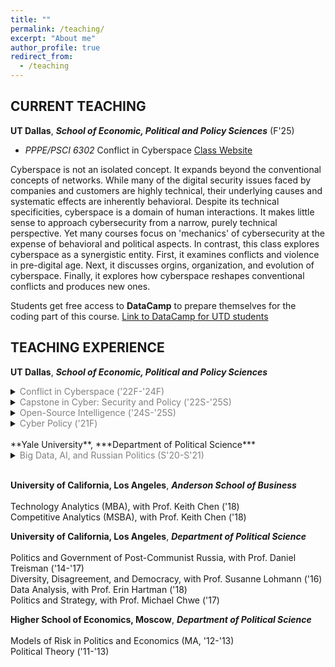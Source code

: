 ```yaml
---
title: ""
permalink: /teaching/
excerpt: "About me"
author_profile: true
redirect_from: 
  - /teaching
---
```

 
## CURRENT TEACHING

**UT Dallas**, ***School of Economic, Political and Policy Sciences*** (F'25) 

  * *PPPE/PSCI 6302* Conflict in Cyberspace [Class Website](https://coursebook.utdallas.edu/search/pppe6302.501.25f)

Cyberspace is not an isolated concept. It expands beyond the conventional concepts of networks. While many of the digital security issues faced by companies and customers are highly technical, their underlying causes and systematic effects are inherently behavioral. Despite its technical specificities, cyberspace is a domain of human interactions. It makes little sense to approach cybersecurity from a narrow, purely technical perspective. Yet many courses focus on 'mechanics' of cybersecurity at the expense of behavioral and political aspects. In contrast, this class explores cyberspace as a synergistic entity. First, it examines conflicts and violence in pre-digital age. Next, it discusses orgins, organization, and evolution of cyberspace. Finally, it explores how cyberspace reshapes conventional conflicts and produces new ones.

Students get free access to **DataCamp** to prepare themselves for the coding part of this course. [Link to DataCamp for UTD students](#PendingDatacampApproval)

## TEACHING EXPERIENCE

**UT Dallas**, ***School of Economic, Political and Policy Sciences***<br>

<details class="drop">
   <summary>
    <span style="color:Gray;">Conflict in Cyberspace ('22F-'24F)</span>
    </summary>
<br> 
Cyberspace is not an isolated concept. It expands beyond the conventional concepts of networks. While many of the digital security issues faced by companies and customers are highly technical, their underlying causes and systematic effects are inherently behavioral. Despite its technical specificities, cyberspace is a domain of human interactions. It makes little sense to approach cybersecurity from a narrow, purely technical perspective. Yet many courses focus on 'mechanics' of cybersecurity at the expense of behavioral and political aspects. In contrast, this class explores cyberspace as a synergistic entity. First, it examines conflicts and violence in pre-digital age. Next, it discusses orgins, organization, and evolution of cyberspace. Finally, it explores how cyberspace reshapes conventional conflicts and produces new ones.
<br>
</details>


<details class="drop">
   <summary>
    <span style="color:Gray;">Capstone in Cyber: Security and Policy ('22S-'25S)</span>
    </summary>
<br> 
This is the culminating experience for graduating students. Students integrate knowledge from across the curriculum to participate in an experiential learning project or case studies.  addition, students can work on comprehensive
cyber policy or strategy, policy impact evaluation, commercial or open-source projects related to information security, cyber law assessment, or conduct an investigation of a cyber incident. Finally, students present a concise policy report summarizing the project’s results.
<br>
</details>
 

<details class="drop">
   <summary>
    <span style="color:Gray;">Open-Source Intelligence ('24S-'25S)</span>
    </summary>
<br> 
This is a comprehensive course that introduces students to the concepts and techniques of open-source intelligence (OSINT). This course aims to equip students with the knowledge and skills necessary to gather intelligence from publicly available sources and use this information to defend against cyber attacks. Throughout the course, students will be introduced to various tools and techniques used in OSINT research and will have the opportunity to apply what they’ve learned in practical, hands-on labs. These labs are designed to simulate real-world scenarios and give students a chance to understand how OSINT can be applied in their future careers in security and policy. With a focus on both theory and practical skills, this course provides students with a well-rounded understanding of the importance and use of OSINT in the field of cyber security and policy.
<br>
</details>


<details class="drop">
   <summary>
    <span style="color:Gray;">Cyber Policy ('21F)</span>
    </summary>
<br> 
This course introduces students to the public policy aspects of cybersecurity. Students will apply the tools of game theory, statistics, and causal inference to inform policy decision-making. The course is divided into four parts. The first introduces the basic concepts and definitions related to policy, governance, and threats. The second part exposes students to the modern policy analysis toolkit. The third part explores the impact of cyber policies on the private sector (topics include cyberpiracy, Darknet markets, data breaches, and deplatforming). The fourth part of the course focuses on the state actors (topics include, electoral integrity, misinformation, and digital repression).
<br>
</details>
<br>
**Yale University**, ***Department of Political Science***<br>

<details class="drop">
   <summary>
    <span style="color:Gray;">Big Data, AI, and Russian Politics (S'20-S'21)</span>
    </summary>
<br> 
In the last decade, modern information technologies have changed the world of politics as we knew it, erasing any clear distinction between domestic and foreign spheres. Today, policy battles and elections are fought not just through traditional lobbying, party activities, and TV ads, but through means of Big Data and AI algorithms. These new behaviors can be covert by murky actors, who may be located anywhere and funded by almost anyone. They are important for both democracies and non-democracies. Their impact is hard to assess. For instance, the debate continues in the United States over whether or not hackers and Internet trolls affected voting in the 2016 U.S. election. 

This cross-disciplinary course focuses on two broad questions. First: how do politicians use new technologies to influence politics? Second: how do scholars can use new technologies to study politics? It uses Russia as a laboratory to explore these questions. The course consists of four parts. It starts with a review of contemporary Russia and pays attention to the quantitative studies of its economy and politics. Next, the course provides a non-technical introduction to Big Data and
AI algorithms. Finally, it outlines the applications of the new technologies to the study of Russian politics.
<br>
</details>

<br>

**University of California, Los Angeles**, ***Anderson School of Business***<br>
<br>
Technology Analytics (MBA), with Prof. Keith Chen ('18)<br>
Competitive Analytics (MSBA), with Prof. Keith Chen ('18)

**University of California, Los Angeles**, ***Department of Political Science***<br>
<br>
Politics and Government of Post-Communist Russia, with Prof. Daniel Treisman ('14-'17)<br>
Diversity, Disagreement, and Democracy, with Prof. Susanne Lohmann ('16)<br>
Data Analysis, with Prof. Erin Hartman ('18)<br>
Politics and Strategy, with Prof. Michael Chwe ('17)

**Higher School of Economics, Moscow**, ***Department of Political Science***<br>
<br>
Models of Risk in Politics and Economics (MA, '12-'13)<br>
Political Theory ('11-'13)






  
<!--
  <center>
<img src="https://asobolev.com/files/figs/major-cyber-attacks.gif" style="height:500%;">
<figcaption><i>Major Cyber Attacks Across the Globe</i></figcaption>
</center>






**UT Dallas**, ***School of Economic, Political and Policy Sciences***


  * *PPPE  / PSCI 6302* Political Violence and Conflict in Cyberspace  [Class Website](https://elearning.utdallas.edu/webapps/blackboard/content/listContentEditable.jsp?content_id=_4287675_1&course_id=_210379_1)

**UT Dallas**, ***School of Economic, Political and Policy Sciences*** (Fall 2021) 

  * *PPPE / PSCI 6303.501* Cyber Policy  [Class Website](https://elearning.utdallas.edu/webapps/blackboard/content/listContentEditable.jsp?content_id=_4287675_1&course_id=_210379_1)

This course introduces students to the public policy aspects of cybersecurity. Students will apply the tools of game theory, statistics, and causal inference to inform policy decision-making. The course is divided into four parts. The first introduces the basic concepts and definitions related to policy, governance, and threats. The second part exposes students to the modern policy analysis toolkit. The third part explores the impact of cyber policies on the private sector (topics include cyberpiracy, Dark Net markets, data breaches, deplatforming, and others). The fourth part of the course focuses on the state actors (topics include electoral integrity, misinformation, digital repression, and others).


**Yale University**, ***Department of Political Science*** (Fall 2020)

  * *PLSC-455* Big Data, AI, and Russian Politics [Class Website](https://yale.instructure.com/courses/60670)

This cross-disciplinary seminar focuses on two broad questions. First: how do politicians use new technologies to influence politics? Second: how do scholars use new technologies to study politics? It uses Russia as a laboratory to explore these questions. The course consists of four parts. It starts with a review of contemporary Russia and pays attention to the quantitative studies of its economy and politics. Next, the course provides a non-technical introduction to Big Data and AI algorithms. Finally, it outlines the applications of the new technologies to the study of Russian politics.

**Yale University**, ***Department of Political Science*** 

  * *PLSC-455* Big Data, AI, and Russian Politics (2020)

**University of California, Los Angeles**, ***Anderson School of Business***

  * Technology Analytics (MBA), with Prof. [Keith Chen](http://www.anderson.ucla.edu/faculty/keith.chen/) (2018)

  * Competitive Analytics (MSBA), with Prof. [Keith Chen](http://www.anderson.ucla.edu/faculty/keith.chen/) (2018)

**University of California, Los Angeles**, ***Department of Political Science***

  * Politics and Government of Post-Communist Russia, with Prof. [Daniel Treisman](https://www.danieltreisman.org/) (2014-17)

  * Diversity, Disagreement, and Democracy, with Prof. [Susanne Lohmann](https://luskin.ucla.edu/person/susanne-lohmann/) (2016)

  * Data Analysis, with Prof. [Erin Hartman](http://www.erinhartman.com/) (2018)

  * Politics and Strategy, with Prof. [Michael Chwe](http://chwe.net/michael/) (2017)

**Higher School of Economics, Moscow**,  ***Department of Political Science***

  * Models of Risk in Politics and Economics (MA, 2012-13)

  * Political Theory, Lecturer (2011-13)



![](https://asobolev.com/files/figs/major-cyber-attacks.gif)

-->
